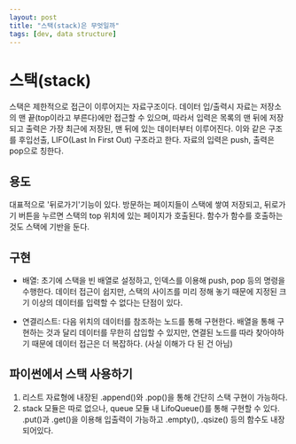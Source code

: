 ```yaml
---
layout: post
title: "스택(stack)은 무엇일까"
tags: [dev, data structure]
---
```


<h1>스택(stack)</h1>

스택은 제한적으로 접근이 이루어지는 자료구조이다. 데이터 입/출력시 자료는 저장소의 맨 끝(top이라고 부른다)에만 접근할 수 있으며, 따라서 입력은 목록의 맨 뒤에 저장되고 출력은 가장 최근에 저장된, 맨 뒤에 있는 데이터부터 이루어진다. 이와 같은 구조를 후입선출, LIFO(Last In First Out) 구조라고 한다. 자료의 입력은 push, 출력은 pop으로 칭한다.

<h2>용도</h2>

대표적으로 '뒤로가기'기능이 있다. 방문하는 페이지들이 스택에 쌓여 저장되고, 뒤로가기 버튼을 누르면 스택의 top 위치에 있는 페이지가 호출된다. 함수가 함수를 호출하는 것도 스택에 기반을 둔다.

<h2>구현</h2>

-   배열: 초기에 스택을 빈 배열로 설정하고, 인덱스를 이용해 push, pop 등의 명령을 수행한다. 데이터 접근이 쉽지만, 스택의 사이즈를 미리 정해 놓기 때문에 지정된 크기 이상의 데이터를 입력할 수 없다는 단점이 있다.

-   연결리스트: 다음 위치의 데이터를 참조하는 노드를 통해 구현한다. 배열을 통해 구현하는 것과 달리 데이터를 무한히 삽입할 수 있지만, 연결된 노드를 따라 찾아야하기 때문에 데이터 접근은 더 복잡하다. (사실 이해가 다 된 건 아님)

<h2>파이썬에서 스택 사용하기</h2>

1. 리스트 자료형에 내장된 .append()와 .pop()을 통해 간단히 스택 구현이 가능하다.
2. stack 모듈은 따로 없으나, queue 모듈 내 LifoQueue()를 통해 구현할 수 있다. .put()과 .get()을 이용해 입출력이 가능하고 .empty(), .qsize() 등의 함수도 내장되어있다.
